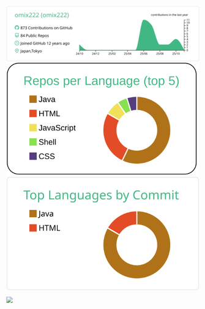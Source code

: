 [![](https://raw.githubusercontent.com/omix222/omix222/master/profile-summary-card-output/vue/0-profile-details.svg)](https://github.com/omix222/omix222/github-profile-summary-cards)
[![](https://raw.githubusercontent.com/omix222/omix222/master/profile-summary-card-output/vue/1-repos-per-language.svg)](https://github.com/omix222/omix222/github-profile-summary-cards)
[![](https://raw.githubusercontent.com/omix222/omix222/master/profile-summary-card-output/vue/2-most-commit-language.svg)](https://github.com/omix222/omix222/github-profile-summary-cards)

![](https://komarev.com/ghpvc/?username=omix222&color=green)
